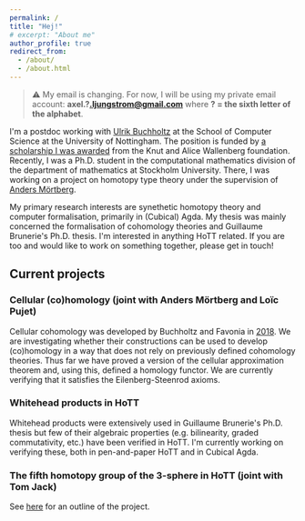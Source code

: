 ```yaml
---
permalink: /
title: "Hej!"
# excerpt: "About me"
author_profile: true
redirect_from: 
  - /about/
  - /about.html
---
```


> ⚠️ My email is changing. For now, I will be using my private email account: **axel.?.ljungstrom@gmail.com** where **? = the sixth letter of the alphabet**.

I'm a postdoc working with [Ulrik Buchholtz](https://ulrikbuchholtz.dk/) at the School of Computer Science at the University of Nottingham. The position is funded by [a scholarship I was awarded](https://kaw.wallenberg.org/en/axel-ljungstrom) from the Knut and Alice Wallenberg foundation. Recently, I was a Ph.D. student in the computational mathematics division of the department of mathematics at Stockholm University. There, I was working on a project on homotopy type theory under the supervision of [Anders Mörtberg](https://staff.math.su.se/anders.mortberg/).

My primary research interests are synethetic homotopy theory and
computer formalisation, primarily in (Cubical) Agda. My thesis
was mainly concerned the formalisation of cohomology theories and
Guillaume Brunerie's Ph.D. thesis. I'm interested in anything HoTT related. If you are too and would like to work on something together, please get in touch!

## Current projects

### Cellular (co)homology (joint with Anders Mörtberg and Loïc Pujet)
Cellular cohomology was developed by Buchholtz and Favonia in <a href="https://arxiv.org/abs/1802.02191">2018</a>. We are investigating whether their constructions can be used to develop (co)homology in a way that does not rely on previously defined cohomology theories. Thus far we have proved a version of the cellular approximation theorem and, using this, defined a homology functor. We are currently verifying that it satisfies the Eilenberg-Steenrod axioms.

### Whitehead products in HoTT
Whitehead products were extensively used in Guillaume Brunerie's Ph.D. thesis but few of their algebraic properties (e.g. bilinearity, graded commutativity, etc.) have been verified in HoTT. I'm currently working on verifying these, both in pen-and-paper HoTT and in Cubical Agda.

### The fifth homotopy group of the 3-sphere in HoTT (joint with Tom Jack)
See [here](https://hott-uf.github.io/2025/abstracts/HoTTUF_2025_paper_5.pdf) for an outline of the project.